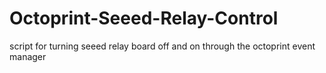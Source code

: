 # Octoprint-Seeed-Relay-Control
script for turning seeed relay board off and on through the octoprint event manager
